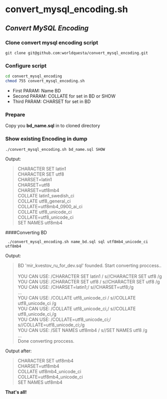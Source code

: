 # convert_mysql_encoding.sh
## _Convert MySQL Encoding_

### Clone  convert mysql encoding script
```
git clone git@github.com:worldquesta/convert_mysql_encoding.git
```

### Configure script
```sh
cd convert_mysql_encoding
chmod 755 convert_mysql_encoding.sh
```
 - First PARAM: Name BD
 - Second PARAM: COLLATE for set in BD or SHOW
 - Third  PARAM: CHARSET for set in BD

### Prepare
Copy you **bd_name.sql** in to cloned directory

### Show existing Encoding in dump
```
./convert_mysql_encoding.sh bd_name.sql SHOW
```
Output:
> CHARACTER SET latin1 <br />
> CHARACTER SET utf8 <br />
> CHARSET=latin1 <br />
> CHARSET=utf8 <br />
> CHARSET=utf8mb4 <br />
> COLLATE latin1_swedish_ci <br />
> COLLATE utf8_general_ci <br />
> COLLATE=utf8mb4_0900_ai_ci <br />
> COLLATE utf8_unicode_ci <br />
> COLLATE=utf8_unicode_ci <br />
> SET NAMES utf8mb4 <br />

####Converting BD
```
 ./convert_mysql_encoding.sh name_bd.sql sql utf8mb4_unicode_ci utf8mb4
```
Output:
> BD 'mir_kvestov_ru_for_dev.sql' founded. Start converting proccess..  <br />
>  <br />
> YOU CAN USE: /CHARACTER SET latin1 / s//CHARACTER SET utf8 /g <br />
> YOU CAN USE: /CHARACTER SET utf8 / s//CHARACTER SET utf8 /g <br />
> YOU CAN USE: /CHARSET=latin1;/ s//CHARSET=utf8;/g <br />
> ... <br />
> YOU CAN USE: /COLLATE utf8_unicode_ci / s//COLLATE utf8_unicode_ci /g <br />
> YOU CAN USE: /COLLATE utf8_unicode_ci,/ s//COLLATE utf8_unicode_ci,/g <br />
> YOU CAN USE: /COLLATE=utf8_unicode_ci;/ s//COLLATE=utf8_unicode_ci;/g <br />
> YOU CAN USE: /SET NAMES utf8mb4 / s//SET NAMES utf8 /g <br />
> ... <br />
> Done converting proccess. <br />

Output after:
> CHARACTER SET utf8mb4 <br />
> CHARSET=utf8mb4 <br />
> COLLATE utf8mb4_unicode_ci <br />
> COLLATE=utf8mb4_unicode_ci <br />
> SET NAMES utf8mb4 <br />

**That's all!**

